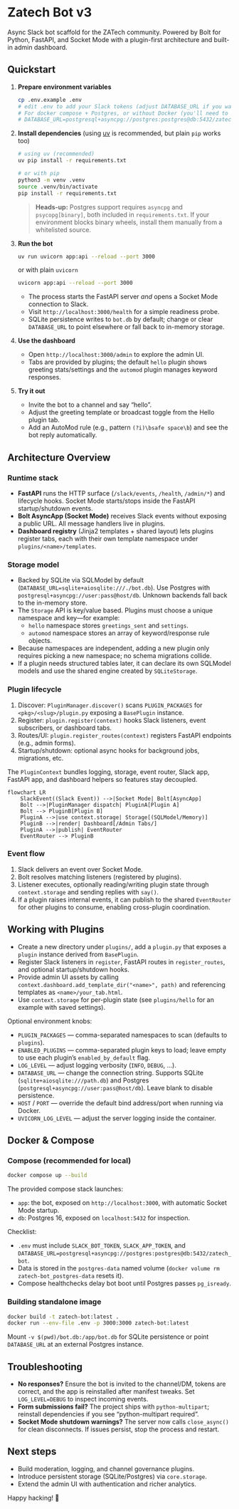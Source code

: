 # Zatech Bot v3

Async Slack bot scaffold for the ZATech community. Powered by Bolt for Python, FastAPI, and Socket Mode with a plugin-first architecture and built-in admin dashboard.

## Quickstart

1. **Prepare environment variables**
   ```zsh
   cp .env.example .env
   # edit .env to add your Slack tokens (adjust DATABASE_URL if you want a different location)
   # For docker compose + Postgres, or without Docker (you'll need to setup a database locally) set:
   # DATABASE_URL=postgresql+asyncpg://postgres:postgres@db:5432/zatech_bot
   ```

2. **Install dependencies** (using [uv](https://github.com/astral-sh/uv) is recommended, but plain `pip` works too)
   ```zsh
   # using uv (recommended)
   uv pip install -r requirements.txt

   # or with pip
   python3 -m venv .venv
   source .venv/bin/activate
   pip install -r requirements.txt
   ```
   > **Heads-up:** Postgres support requires `asyncpg` and `psycopg[binary]`, both included in `requirements.txt`. If your environment blocks binary wheels, install them manually from a whitelisted source.

3. **Run the bot**
   ```zsh
   uv run uvicorn app:api --reload --port 3000
   ```

   or with plain `uvicorn`

   ```zsh
   uvicorn app:api --reload --port 3000
   ```

   - The process starts the FastAPI server *and* opens a Socket Mode connection to Slack.
   - Visit `http://localhost:3000/health` for a simple readiness probe.
   - SQLite persistence writes to `bot.db` by default; change or clear `DATABASE_URL` to point elsewhere or fall back to in-memory storage.

4. **Use the dashboard**
   - Open `http://localhost:3000/admin` to explore the admin UI.
   - Tabs are provided by plugins; the default `hello` plugin shows greeting stats/settings and the `automod` plugin manages keyword responses.

5. **Try it out**
   - Invite the bot to a channel and say “hello”.
   - Adjust the greeting template or broadcast toggle from the Hello plugin tab.
   - Add an AutoMod rule (e.g., pattern `(?i)\bsafe space\b`) and see the bot reply automatically.

## Architecture Overview

### Runtime stack

- **FastAPI** runs the HTTP surface (`/slack/events`, `/health`, `/admin/*`) and lifecycle hooks. Socket Mode starts/stops inside the FastAPI startup/shutdown events.
- **Bolt AsyncApp (Socket Mode)** receives Slack events without exposing a public URL. All message handlers live in plugins.
- **Dashboard registry** (Jinja2 templates + shared layout) lets plugins register tabs, each with their own template namespace under `plugins/<name>/templates`.

### Storage model

- Backed by SQLite via SQLModel by default (`DATABASE_URL=sqlite+aiosqlite:///./bot.db`). Use Postgres with `postgresql+asyncpg://user:pass@host/db`. Unknown backends fall back to the in-memory store.
- The `Storage` API is key/value based. Plugins must choose a unique namespace and key—for example:
  - `hello` namespace stores `greetings_sent` and `settings`.
  - `automod` namespace stores an array of keyword/response rule objects.
- Because namespaces are independent, adding a new plugin only requires picking a new namespace; no schema migrations collide.
- If a plugin needs structured tables later, it can declare its own SQLModel models and use the shared engine created by `SQLiteStorage`.

### Plugin lifecycle

1. Discover: `PluginManager.discover()` scans `PLUGIN_PACKAGES` for `<pkg>/<slug>/plugin.py` exposing a `BasePlugin` instance.
2. Register: `plugin.register(context)` hooks Slack listeners, event subscribers, or dashboard tabs.
3. Routes/UI: `plugin.register_routes(context)` registers FastAPI endpoints (e.g., admin forms).
4. Startup/shutdown: optional async hooks for background jobs, migrations, etc.

The `PluginContext` bundles logging, storage, event router, Slack app, FastAPI app, and dashboard helpers so features stay decoupled.

```mermaid
flowchart LR
    SlackEvent((Slack Event)) -->|Socket Mode| Bolt[AsyncApp]
    Bolt -->|PluginManager dispatch| PluginA[Plugin A]
    Bolt --> PluginB[Plugin B]
    PluginA -->|use context.storage| Storage[(SQLModel/Memory)]
    PluginB -->|render| Dashboard[/Admin Tabs/]
    PluginA -->|publish| EventRouter
    EventRouter --> PluginB
```

### Event flow

1. Slack delivers an event over Socket Mode.
2. Bolt resolves matching listeners (registered by plugins).
3. Listener executes, optionally reading/writing plugin state through `context.storage` and sending replies with `say()`.
4. If a plugin raises internal events, it can publish to the shared `EventRouter` for other plugins to consume, enabling cross-plugin coordination.

## Working with Plugins

- Create a new directory under `plugins/`, add a `plugin.py` that exposes a `plugin` instance derived from `BasePlugin`.
- Register Slack listeners in `register`, FastAPI routes in `register_routes`, and optional startup/shutdown hooks.
- Provide admin UI assets by calling `context.dashboard.add_template_dir("<name>", path)` and referencing templates as `<name>/your_tab.html`.
- Use `context.storage` for per-plugin state (see `plugins/hello` for an example with saved settings).

Optional environment knobs:

- `PLUGIN_PACKAGES` &mdash; comma-separated namespaces to scan (defaults to `plugins`).
- `ENABLED_PLUGINS` &mdash; comma-separated plugin keys to load; leave empty to use each plugin’s `enabled_by_default` flag.
- `LOG_LEVEL` &mdash; adjust logging verbosity (`INFO`, `DEBUG`, ...).
- `DATABASE_URL` &mdash; change the connection string. Supports SQLite (`sqlite+aiosqlite:///path.db`) and Postgres (`postgresql+asyncpg://user:pass@host/db`). Leave blank to disable persistence.
- `HOST` / `PORT` &mdash; override the default bind address/port when running via Docker.
- `UVICORN_LOG_LEVEL` &mdash; adjust the server logging inside the container.

## Docker & Compose

### Compose (recommended for local)

```bash
docker compose up --build
```

The provided compose stack launches:
- `app`: the bot, exposed on `http://localhost:3000`, with automatic Socket Mode startup.
- `db`: Postgres 16, exposed on `localhost:5432` for inspection.

Checklist:
- `.env` must include `SLACK_BOT_TOKEN`, `SLACK_APP_TOKEN`, and `DATABASE_URL=postgresql+asyncpg://postgres:postgres@db:5432/zatech_bot`.
- Data is stored in the `postgres-data` named volume (`docker volume rm zatech-bot_postgres-data` resets it).
- Compose healthchecks delay bot boot until Postgres passes `pg_isready`.

### Building standalone image

```bash
docker build -t zatech-bot:latest .
docker run --env-file .env -p 3000:3000 zatech-bot:latest
```

Mount `-v $(pwd)/bot.db:/app/bot.db` for SQLite persistence or point `DATABASE_URL` at an external Postgres instance.

## Troubleshooting

- **No responses?** Ensure the bot is invited to the channel/DM, tokens are correct, and the app is reinstalled after manifest tweaks. Set `LOG_LEVEL=DEBUG` to inspect incoming events.
- **Form submissions fail?** The project ships with `python-multipart`; reinstall dependencies if you see “python-multipart required”.
- **Socket Mode shutdown warnings?** The server now calls `close_async()` for clean disconnects. If issues persist, stop the process and restart.

## Next steps

- Build moderation, logging, and channel governance plugins.
- Introduce persistent storage (SQLite/Postgres) via `core.storage`.
- Extend the admin UI with authentication and richer analytics.

Happy hacking! 🎉
